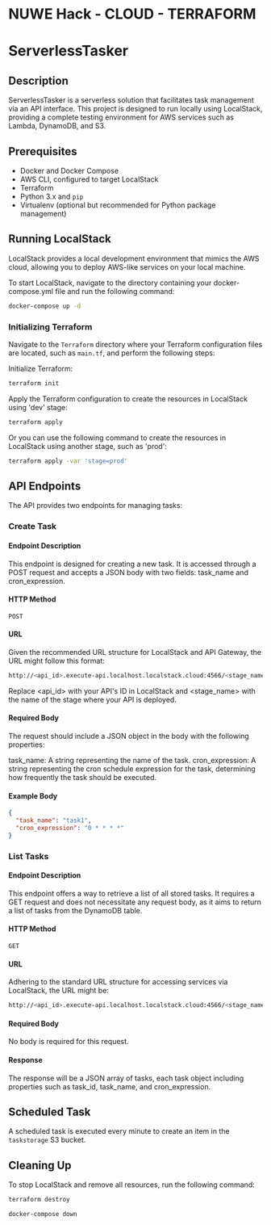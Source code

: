 # NUWE Hack - CLOUD - TERRAFORM

# ServerlessTasker

## Description

ServerlessTasker is a serverless solution that facilitates task management via an API interface. This project is designed to run locally using LocalStack, providing a complete testing environment for AWS services such as Lambda, DynamoDB, and S3.

## Prerequisites

- Docker and Docker Compose
- AWS CLI, configured to target LocalStack
- Terraform
- Python 3.x and `pip`
- Virtualenv (optional but recommended for Python package management)

## Running LocalStack

LocalStack provides a local development environment that mimics the AWS cloud, allowing you to deploy AWS-like services on your local machine.

To start LocalStack, navigate to the directory containing your docker-compose.yml file and run the following command:

```bash
docker-compose up -d
```

### Initializing Terraform

Navigate to the `Terraform` directory where your Terraform configuration files are located, such as `main.tf`, and perform the following steps:

Initialize Terraform:

```bash
terraform init
```

Apply the Terraform configuration to create the resources in LocalStack using 'dev' stage:

```bash
terraform apply
```

Or you can use the following command to create the resources in LocalStack using another stage, such as 'prod':

```bash
terraform apply -var 'stage=prod'
```

## API Endpoints

The API provides two endpoints for managing tasks:

### Create Task

#### Endpoint Description

This endpoint is designed for creating a new task. It is accessed through a POST request and accepts a JSON body with two fields: task_name and cron_expression.

#### HTTP Method

`POST`

#### URL

Given the recommended URL structure for LocalStack and API Gateway, the URL might follow this format:

```bash
http://<api_id>.execute-api.localhost.localstack.cloud:4566/<stage_name>/createtask
```

Replace <api_id> with your API's ID in LocalStack and <stage_name> with the name of the stage where your API is deployed.

#### Required Body

The request should include a JSON object in the body with the following properties:

task_name: A string representing the name of the task.
cron_expression: A string representing the cron schedule expression for the task, determining how frequently the task should be executed.

#### Example Body

```json
{
  "task_name": "task1",
  "cron_expression": "0 * * * *"
}
```

### List Tasks

#### Endpoint Description

This endpoint offers a way to retrieve a list of all stored tasks. It requires a GET request and does not necessitate any request body, as it aims to return a list of tasks from the DynamoDB table.

#### HTTP Method

`GET`

#### URL

Adhering to the standard URL structure for accessing services via LocalStack, the URL might be:

```bash
http://<api_id>.execute-api.localhost.localstack.cloud:4566/<stage_name>/listtasks
```

#### Required Body

No body is required for this request.

#### Response

The response will be a JSON array of tasks, each task object including properties such as task_id, task_name, and cron_expression.

## Scheduled Task

A scheduled task is executed every minute to create an item in the `taskstorage` S3 bucket.

## Cleaning Up

To stop LocalStack and remove all resources, run the following command:

```bash
terraform destroy
```

```bash
docker-compose down
```
